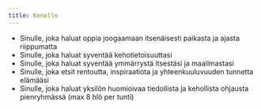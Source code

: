 ```yaml
---
title: Kenelle
---
```


* Sinulle, joka haluat oppia joogaamaan itsenäisesti paikasta ja ajasta riippumatta
* Sinulle, joka haluat syventää kehotietoisuuttasi
* Sinulle, joka haluat syventää ymmärrystä itsestäsi ja maailmastasi
* Sinulle, joka etsit rentoutta, inspiraatiota ja yhteenkuuluvuuden tunnetta elämääsi
* Sinulle, joka haluat yksilön huomioivaa tiedollista ja kehollista ohjausta pienryhmässä (max 8 hlö per tunti)


